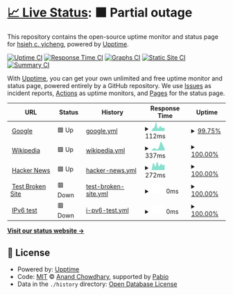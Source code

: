 # [📈 Live Status](https://sinnoken.github.io/upptime): <!--live status--> **🟧 Partial outage**

This repository contains the open-source uptime monitor and status page for [hsieh c. yicheng](https://sinnoken.github.io/upptime), powered by [Upptime](https://github.com/upptime/upptime).

[![Uptime CI](https://github.com/sinnoken/upptime/workflows/Uptime%20CI/badge.svg)](https://github.com/sinnoken/upptime/actions?query=workflow%3A%22Uptime+CI%22)
[![Response Time CI](https://github.com/sinnoken/upptime/workflows/Response%20Time%20CI/badge.svg)](https://github.com/sinnoken/upptime/actions?query=workflow%3A%22Response+Time+CI%22)
[![Graphs CI](https://github.com/sinnoken/upptime/workflows/Graphs%20CI/badge.svg)](https://github.com/sinnoken/upptime/actions?query=workflow%3A%22Graphs+CI%22)
[![Static Site CI](https://github.com/sinnoken/upptime/workflows/Static%20Site%20CI/badge.svg)](https://github.com/sinnoken/upptime/actions?query=workflow%3A%22Static+Site+CI%22)
[![Summary CI](https://github.com/sinnoken/upptime/workflows/Summary%20CI/badge.svg)](https://github.com/sinnoken/upptime/actions?query=workflow%3A%22Summary+CI%22)

With [Upptime](https://upptime.js.org), you can get your own unlimited and free uptime monitor and status page, powered entirely by a GitHub repository. We use [Issues](https://github.com/sinnoken/upptime/issues) as incident reports, [Actions](https://github.com/sinnoken/upptime/actions) as uptime monitors, and [Pages](https://sinnoken.github.io/upptime) for the status page.

<!--start: status pages-->
<!-- This summary is generated by Upptime (https://github.com/upptime/upptime) -->
<!-- Do not edit this manually, your changes will be overwritten -->
<!-- prettier-ignore -->
| URL | Status | History | Response Time | Uptime |
| --- | ------ | ------- | ------------- | ------ |
| <img alt="" src="https://icons.duckduckgo.com/ip3/www.google.com.ico" height="13"> [Google](https://www.google.com) | 🟩 Up | [google.yml](https://github.com/sinnoken/upptime/commits/HEAD/history/google.yml) | <details><summary><img alt="Response time graph" src="./graphs/google/response-time-week.png" height="20"> 112ms</summary><br><a href="https://sinnoken.github.io/upptime/history/google"><img alt="Response time 125" src="https://img.shields.io/endpoint?url=https%3A%2F%2Fraw.githubusercontent.com%2Fsinnoken%2Fupptime%2FHEAD%2Fapi%2Fgoogle%2Fresponse-time.json"></a><br><a href="https://sinnoken.github.io/upptime/history/google"><img alt="24-hour response time 82" src="https://img.shields.io/endpoint?url=https%3A%2F%2Fraw.githubusercontent.com%2Fsinnoken%2Fupptime%2FHEAD%2Fapi%2Fgoogle%2Fresponse-time-day.json"></a><br><a href="https://sinnoken.github.io/upptime/history/google"><img alt="7-day response time 112" src="https://img.shields.io/endpoint?url=https%3A%2F%2Fraw.githubusercontent.com%2Fsinnoken%2Fupptime%2FHEAD%2Fapi%2Fgoogle%2Fresponse-time-week.json"></a><br><a href="https://sinnoken.github.io/upptime/history/google"><img alt="30-day response time 140" src="https://img.shields.io/endpoint?url=https%3A%2F%2Fraw.githubusercontent.com%2Fsinnoken%2Fupptime%2FHEAD%2Fapi%2Fgoogle%2Fresponse-time-month.json"></a><br><a href="https://sinnoken.github.io/upptime/history/google"><img alt="1-year response time 125" src="https://img.shields.io/endpoint?url=https%3A%2F%2Fraw.githubusercontent.com%2Fsinnoken%2Fupptime%2FHEAD%2Fapi%2Fgoogle%2Fresponse-time-year.json"></a></details> | <details><summary><a href="https://sinnoken.github.io/upptime/history/google">99.75%</a></summary><a href="https://sinnoken.github.io/upptime/history/google"><img alt="All-time uptime 100.00%" src="https://img.shields.io/endpoint?url=https%3A%2F%2Fraw.githubusercontent.com%2Fsinnoken%2Fupptime%2FHEAD%2Fapi%2Fgoogle%2Fuptime.json"></a><br><a href="https://sinnoken.github.io/upptime/history/google"><img alt="24-hour uptime 100.00%" src="https://img.shields.io/endpoint?url=https%3A%2F%2Fraw.githubusercontent.com%2Fsinnoken%2Fupptime%2FHEAD%2Fapi%2Fgoogle%2Fuptime-day.json"></a><br><a href="https://sinnoken.github.io/upptime/history/google"><img alt="7-day uptime 99.75%" src="https://img.shields.io/endpoint?url=https%3A%2F%2Fraw.githubusercontent.com%2Fsinnoken%2Fupptime%2FHEAD%2Fapi%2Fgoogle%2Fuptime-week.json"></a><br><a href="https://sinnoken.github.io/upptime/history/google"><img alt="30-day uptime 99.75%" src="https://img.shields.io/endpoint?url=https%3A%2F%2Fraw.githubusercontent.com%2Fsinnoken%2Fupptime%2FHEAD%2Fapi%2Fgoogle%2Fuptime-month.json"></a><br><a href="https://sinnoken.github.io/upptime/history/google"><img alt="1-year uptime 99.98%" src="https://img.shields.io/endpoint?url=https%3A%2F%2Fraw.githubusercontent.com%2Fsinnoken%2Fupptime%2FHEAD%2Fapi%2Fgoogle%2Fuptime-year.json"></a></details>
| <img alt="" src="https://icons.duckduckgo.com/ip3/en.wikipedia.org.ico" height="13"> [Wikipedia](https://en.wikipedia.org) | 🟩 Up | [wikipedia.yml](https://github.com/sinnoken/upptime/commits/HEAD/history/wikipedia.yml) | <details><summary><img alt="Response time graph" src="./graphs/wikipedia/response-time-week.png" height="20"> 337ms</summary><br><a href="https://sinnoken.github.io/upptime/history/wikipedia"><img alt="Response time 210" src="https://img.shields.io/endpoint?url=https%3A%2F%2Fraw.githubusercontent.com%2Fsinnoken%2Fupptime%2FHEAD%2Fapi%2Fwikipedia%2Fresponse-time.json"></a><br><a href="https://sinnoken.github.io/upptime/history/wikipedia"><img alt="24-hour response time 45" src="https://img.shields.io/endpoint?url=https%3A%2F%2Fraw.githubusercontent.com%2Fsinnoken%2Fupptime%2FHEAD%2Fapi%2Fwikipedia%2Fresponse-time-day.json"></a><br><a href="https://sinnoken.github.io/upptime/history/wikipedia"><img alt="7-day response time 337" src="https://img.shields.io/endpoint?url=https%3A%2F%2Fraw.githubusercontent.com%2Fsinnoken%2Fupptime%2FHEAD%2Fapi%2Fwikipedia%2Fresponse-time-week.json"></a><br><a href="https://sinnoken.github.io/upptime/history/wikipedia"><img alt="30-day response time 207" src="https://img.shields.io/endpoint?url=https%3A%2F%2Fraw.githubusercontent.com%2Fsinnoken%2Fupptime%2FHEAD%2Fapi%2Fwikipedia%2Fresponse-time-month.json"></a><br><a href="https://sinnoken.github.io/upptime/history/wikipedia"><img alt="1-year response time 210" src="https://img.shields.io/endpoint?url=https%3A%2F%2Fraw.githubusercontent.com%2Fsinnoken%2Fupptime%2FHEAD%2Fapi%2Fwikipedia%2Fresponse-time-year.json"></a></details> | <details><summary><a href="https://sinnoken.github.io/upptime/history/wikipedia">100.00%</a></summary><a href="https://sinnoken.github.io/upptime/history/wikipedia"><img alt="All-time uptime 100.00%" src="https://img.shields.io/endpoint?url=https%3A%2F%2Fraw.githubusercontent.com%2Fsinnoken%2Fupptime%2FHEAD%2Fapi%2Fwikipedia%2Fuptime.json"></a><br><a href="https://sinnoken.github.io/upptime/history/wikipedia"><img alt="24-hour uptime 100.00%" src="https://img.shields.io/endpoint?url=https%3A%2F%2Fraw.githubusercontent.com%2Fsinnoken%2Fupptime%2FHEAD%2Fapi%2Fwikipedia%2Fuptime-day.json"></a><br><a href="https://sinnoken.github.io/upptime/history/wikipedia"><img alt="7-day uptime 100.00%" src="https://img.shields.io/endpoint?url=https%3A%2F%2Fraw.githubusercontent.com%2Fsinnoken%2Fupptime%2FHEAD%2Fapi%2Fwikipedia%2Fuptime-week.json"></a><br><a href="https://sinnoken.github.io/upptime/history/wikipedia"><img alt="30-day uptime 100.00%" src="https://img.shields.io/endpoint?url=https%3A%2F%2Fraw.githubusercontent.com%2Fsinnoken%2Fupptime%2FHEAD%2Fapi%2Fwikipedia%2Fuptime-month.json"></a><br><a href="https://sinnoken.github.io/upptime/history/wikipedia"><img alt="1-year uptime 100.00%" src="https://img.shields.io/endpoint?url=https%3A%2F%2Fraw.githubusercontent.com%2Fsinnoken%2Fupptime%2FHEAD%2Fapi%2Fwikipedia%2Fuptime-year.json"></a></details>
| <img alt="" src="https://icons.duckduckgo.com/ip3/news.ycombinator.com.ico" height="13"> [Hacker News](https://news.ycombinator.com) | 🟩 Up | [hacker-news.yml](https://github.com/sinnoken/upptime/commits/HEAD/history/hacker-news.yml) | <details><summary><img alt="Response time graph" src="./graphs/hacker-news/response-time-week.png" height="20"> 272ms</summary><br><a href="https://sinnoken.github.io/upptime/history/hacker-news"><img alt="Response time 347" src="https://img.shields.io/endpoint?url=https%3A%2F%2Fraw.githubusercontent.com%2Fsinnoken%2Fupptime%2FHEAD%2Fapi%2Fhacker-news%2Fresponse-time.json"></a><br><a href="https://sinnoken.github.io/upptime/history/hacker-news"><img alt="24-hour response time 126" src="https://img.shields.io/endpoint?url=https%3A%2F%2Fraw.githubusercontent.com%2Fsinnoken%2Fupptime%2FHEAD%2Fapi%2Fhacker-news%2Fresponse-time-day.json"></a><br><a href="https://sinnoken.github.io/upptime/history/hacker-news"><img alt="7-day response time 272" src="https://img.shields.io/endpoint?url=https%3A%2F%2Fraw.githubusercontent.com%2Fsinnoken%2Fupptime%2FHEAD%2Fapi%2Fhacker-news%2Fresponse-time-week.json"></a><br><a href="https://sinnoken.github.io/upptime/history/hacker-news"><img alt="30-day response time 311" src="https://img.shields.io/endpoint?url=https%3A%2F%2Fraw.githubusercontent.com%2Fsinnoken%2Fupptime%2FHEAD%2Fapi%2Fhacker-news%2Fresponse-time-month.json"></a><br><a href="https://sinnoken.github.io/upptime/history/hacker-news"><img alt="1-year response time 347" src="https://img.shields.io/endpoint?url=https%3A%2F%2Fraw.githubusercontent.com%2Fsinnoken%2Fupptime%2FHEAD%2Fapi%2Fhacker-news%2Fresponse-time-year.json"></a></details> | <details><summary><a href="https://sinnoken.github.io/upptime/history/hacker-news">100.00%</a></summary><a href="https://sinnoken.github.io/upptime/history/hacker-news"><img alt="All-time uptime 100.00%" src="https://img.shields.io/endpoint?url=https%3A%2F%2Fraw.githubusercontent.com%2Fsinnoken%2Fupptime%2FHEAD%2Fapi%2Fhacker-news%2Fuptime.json"></a><br><a href="https://sinnoken.github.io/upptime/history/hacker-news"><img alt="24-hour uptime 100.00%" src="https://img.shields.io/endpoint?url=https%3A%2F%2Fraw.githubusercontent.com%2Fsinnoken%2Fupptime%2FHEAD%2Fapi%2Fhacker-news%2Fuptime-day.json"></a><br><a href="https://sinnoken.github.io/upptime/history/hacker-news"><img alt="7-day uptime 100.00%" src="https://img.shields.io/endpoint?url=https%3A%2F%2Fraw.githubusercontent.com%2Fsinnoken%2Fupptime%2FHEAD%2Fapi%2Fhacker-news%2Fuptime-week.json"></a><br><a href="https://sinnoken.github.io/upptime/history/hacker-news"><img alt="30-day uptime 100.00%" src="https://img.shields.io/endpoint?url=https%3A%2F%2Fraw.githubusercontent.com%2Fsinnoken%2Fupptime%2FHEAD%2Fapi%2Fhacker-news%2Fuptime-month.json"></a><br><a href="https://sinnoken.github.io/upptime/history/hacker-news"><img alt="1-year uptime 100.00%" src="https://img.shields.io/endpoint?url=https%3A%2F%2Fraw.githubusercontent.com%2Fsinnoken%2Fupptime%2FHEAD%2Fapi%2Fhacker-news%2Fuptime-year.json"></a></details>
| <img alt="" src="https://icons.duckduckgo.com/ip3/thissitedoesnotexist.koj.co.ico" height="13"> [Test Broken Site](https://thissitedoesnotexist.koj.co) | 🟥 Down | [test-broken-site.yml](https://github.com/sinnoken/upptime/commits/HEAD/history/test-broken-site.yml) | <details><summary><img alt="Response time graph" src="./graphs/test-broken-site/response-time-week.png" height="20"> 0ms</summary><br><a href="https://sinnoken.github.io/upptime/history/test-broken-site"><img alt="Response time 0" src="https://img.shields.io/endpoint?url=https%3A%2F%2Fraw.githubusercontent.com%2Fsinnoken%2Fupptime%2FHEAD%2Fapi%2Ftest-broken-site%2Fresponse-time.json"></a><br><a href="https://sinnoken.github.io/upptime/history/test-broken-site"><img alt="24-hour response time 0" src="https://img.shields.io/endpoint?url=https%3A%2F%2Fraw.githubusercontent.com%2Fsinnoken%2Fupptime%2FHEAD%2Fapi%2Ftest-broken-site%2Fresponse-time-day.json"></a><br><a href="https://sinnoken.github.io/upptime/history/test-broken-site"><img alt="7-day response time 0" src="https://img.shields.io/endpoint?url=https%3A%2F%2Fraw.githubusercontent.com%2Fsinnoken%2Fupptime%2FHEAD%2Fapi%2Ftest-broken-site%2Fresponse-time-week.json"></a><br><a href="https://sinnoken.github.io/upptime/history/test-broken-site"><img alt="30-day response time 0" src="https://img.shields.io/endpoint?url=https%3A%2F%2Fraw.githubusercontent.com%2Fsinnoken%2Fupptime%2FHEAD%2Fapi%2Ftest-broken-site%2Fresponse-time-month.json"></a><br><a href="https://sinnoken.github.io/upptime/history/test-broken-site"><img alt="1-year response time 0" src="https://img.shields.io/endpoint?url=https%3A%2F%2Fraw.githubusercontent.com%2Fsinnoken%2Fupptime%2FHEAD%2Fapi%2Ftest-broken-site%2Fresponse-time-year.json"></a></details> | <details><summary><a href="https://sinnoken.github.io/upptime/history/test-broken-site">100.00%</a></summary><a href="https://sinnoken.github.io/upptime/history/test-broken-site"><img alt="All-time uptime 100.00%" src="https://img.shields.io/endpoint?url=https%3A%2F%2Fraw.githubusercontent.com%2Fsinnoken%2Fupptime%2FHEAD%2Fapi%2Ftest-broken-site%2Fuptime.json"></a><br><a href="https://sinnoken.github.io/upptime/history/test-broken-site"><img alt="24-hour uptime 100.00%" src="https://img.shields.io/endpoint?url=https%3A%2F%2Fraw.githubusercontent.com%2Fsinnoken%2Fupptime%2FHEAD%2Fapi%2Ftest-broken-site%2Fuptime-day.json"></a><br><a href="https://sinnoken.github.io/upptime/history/test-broken-site"><img alt="7-day uptime 100.00%" src="https://img.shields.io/endpoint?url=https%3A%2F%2Fraw.githubusercontent.com%2Fsinnoken%2Fupptime%2FHEAD%2Fapi%2Ftest-broken-site%2Fuptime-week.json"></a><br><a href="https://sinnoken.github.io/upptime/history/test-broken-site"><img alt="30-day uptime 100.00%" src="https://img.shields.io/endpoint?url=https%3A%2F%2Fraw.githubusercontent.com%2Fsinnoken%2Fupptime%2FHEAD%2Fapi%2Ftest-broken-site%2Fuptime-month.json"></a><br><a href="https://sinnoken.github.io/upptime/history/test-broken-site"><img alt="1-year uptime 100.00%" src="https://img.shields.io/endpoint?url=https%3A%2F%2Fraw.githubusercontent.com%2Fsinnoken%2Fupptime%2FHEAD%2Fapi%2Ftest-broken-site%2Fuptime-year.json"></a></details>
| <img alt="" src="https://icons.duckduckgo.com/ip3/null.ico" height="13"> [IPv6 test](forwardemail.net) | 🟥 Down | [i-pv6-test.yml](https://github.com/sinnoken/upptime/commits/HEAD/history/i-pv6-test.yml) | <details><summary><img alt="Response time graph" src="./graphs/i-pv6-test/response-time-week.png" height="20"> 0ms</summary><br><a href="https://sinnoken.github.io/upptime/history/i-pv6-test"><img alt="Response time 0" src="https://img.shields.io/endpoint?url=https%3A%2F%2Fraw.githubusercontent.com%2Fsinnoken%2Fupptime%2FHEAD%2Fapi%2Fi-pv6-test%2Fresponse-time.json"></a><br><a href="https://sinnoken.github.io/upptime/history/i-pv6-test"><img alt="24-hour response time 0" src="https://img.shields.io/endpoint?url=https%3A%2F%2Fraw.githubusercontent.com%2Fsinnoken%2Fupptime%2FHEAD%2Fapi%2Fi-pv6-test%2Fresponse-time-day.json"></a><br><a href="https://sinnoken.github.io/upptime/history/i-pv6-test"><img alt="7-day response time 0" src="https://img.shields.io/endpoint?url=https%3A%2F%2Fraw.githubusercontent.com%2Fsinnoken%2Fupptime%2FHEAD%2Fapi%2Fi-pv6-test%2Fresponse-time-week.json"></a><br><a href="https://sinnoken.github.io/upptime/history/i-pv6-test"><img alt="30-day response time 0" src="https://img.shields.io/endpoint?url=https%3A%2F%2Fraw.githubusercontent.com%2Fsinnoken%2Fupptime%2FHEAD%2Fapi%2Fi-pv6-test%2Fresponse-time-month.json"></a><br><a href="https://sinnoken.github.io/upptime/history/i-pv6-test"><img alt="1-year response time 0" src="https://img.shields.io/endpoint?url=https%3A%2F%2Fraw.githubusercontent.com%2Fsinnoken%2Fupptime%2FHEAD%2Fapi%2Fi-pv6-test%2Fresponse-time-year.json"></a></details> | <details><summary><a href="https://sinnoken.github.io/upptime/history/i-pv6-test">100.00%</a></summary><a href="https://sinnoken.github.io/upptime/history/i-pv6-test"><img alt="All-time uptime 100.00%" src="https://img.shields.io/endpoint?url=https%3A%2F%2Fraw.githubusercontent.com%2Fsinnoken%2Fupptime%2FHEAD%2Fapi%2Fi-pv6-test%2Fuptime.json"></a><br><a href="https://sinnoken.github.io/upptime/history/i-pv6-test"><img alt="24-hour uptime 100.00%" src="https://img.shields.io/endpoint?url=https%3A%2F%2Fraw.githubusercontent.com%2Fsinnoken%2Fupptime%2FHEAD%2Fapi%2Fi-pv6-test%2Fuptime-day.json"></a><br><a href="https://sinnoken.github.io/upptime/history/i-pv6-test"><img alt="7-day uptime 100.00%" src="https://img.shields.io/endpoint?url=https%3A%2F%2Fraw.githubusercontent.com%2Fsinnoken%2Fupptime%2FHEAD%2Fapi%2Fi-pv6-test%2Fuptime-week.json"></a><br><a href="https://sinnoken.github.io/upptime/history/i-pv6-test"><img alt="30-day uptime 100.00%" src="https://img.shields.io/endpoint?url=https%3A%2F%2Fraw.githubusercontent.com%2Fsinnoken%2Fupptime%2FHEAD%2Fapi%2Fi-pv6-test%2Fuptime-month.json"></a><br><a href="https://sinnoken.github.io/upptime/history/i-pv6-test"><img alt="1-year uptime 100.00%" src="https://img.shields.io/endpoint?url=https%3A%2F%2Fraw.githubusercontent.com%2Fsinnoken%2Fupptime%2FHEAD%2Fapi%2Fi-pv6-test%2Fuptime-year.json"></a></details>

<!--end: status pages-->

[**Visit our status website →**](https://sinnoken.github.io/upptime)

## 📄 License

- Powered by: [Upptime](https://github.com/upptime/upptime)
- Code: [MIT](./LICENSE) © [Anand Chowdhary](https://anandchowdhary.com), supported by [Pabio](https://pabio.com)
- Data in the `./history` directory: [Open Database License](https://opendatacommons.org/licenses/odbl/1-0/)
